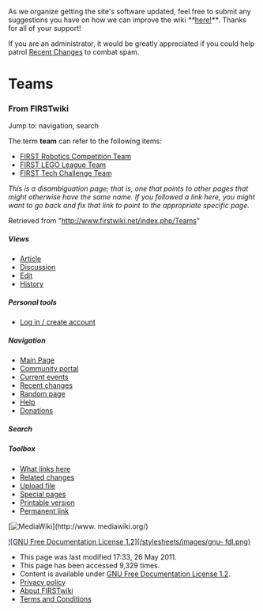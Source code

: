 As we organize getting the site's software updated, feel free to submit any
suggestions you have on how we can improve the wiki
_**_[here!](/index.php/User:Hallry/Suggestions "User:Hallry/Suggestions"
)_**_. Thanks for all of your support!

If you are an administrator, it would be greatly appreciated if you could help
patrol [Recent Changes](/index.php/Special:Recentchanges
"Special:Recentchanges" ) to combat spam.

# Teams

### From FIRSTwiki

Jump to: navigation, search

The term **team** can refer to the following items:

  * [FIRST Robotics Competition Team](/index.php/FIRST_Robotics_Competition_Team "FIRST Robotics Competition Team" )
  * [FIRST LEGO League Team](/index.php/FIRST_LEGO_League_Team "FIRST LEGO League Team" )
  * [FIRST Tech Challenge Team](/index.php/FIRST_Tech_Challenge_Team "FIRST Tech Challenge Team" )

_This is a disambiguation page; that is, one that points to other pages that
might otherwise have the same name. If you followed a link here, you might
want to go back and fix that link to point to the appropriate specific page._

Retrieved from "<http://www.firstwiki.net/index.php/Teams>"

##### Views

  * [Article](/index.php/Teams)
  * [Discussion](/index.php?title=Talk:Teams&action=edit)
  * [Edit](/index.php?title=Teams&action=edit)
  * [History](/index.php?title=Teams&action=history)

##### Personal tools

  * [Log in / create account](/index.php?title=Special:Userlogin&returnto=Teams)

[](/index.php/Main_Page "Main Page" )

##### Navigation

  * [Main Page](/index.php/Main_Page)
  * [Community portal](/index.php/FIRSTwiki:Community_portal)
  * [Current events](/index.php/Current_events)
  * [Recent changes](/index.php/Special:Recentchanges)
  * [Random page](/index.php/Special:Random)
  * [Help](/index.php/FIRSTwiki:Help)
  * [Donations](/index.php/FIRSTwiki:Site_support)

##### Search



##### Toolbox

  * [What links here](/index.php/Special:Whatlinkshere/Teams)
  * [Related changes](/index.php/Special:Recentchangeslinked/Teams)
  * [Upload file](/index.php/Special:Upload)
  * [Special pages](/index.php/Special:Specialpages)
  * [Printable version](/index.php?title=Teams&printable=yes)
  * [Permanent link](/index.php?title=Teams&oldid=79542)

[![MediaWiki](/skins/common/images/poweredby_mediawiki_88x31.png)](http://www.
mediawiki.org/)

[![GNU Free Documentation License 1.2](/stylesheets/images/gnu-
fdl.png)](http://www.gnu.org/copyleft/fdl.html)

  * This page was last modified 17:33, 26 May 2011.
  * This page has been accessed 9,329 times.
  * Content is available under [GNU Free Documentation License 1.2](http://www.gnu.org/copyleft/fdl.html "http://www.gnu.org/copyleft/fdl.html" ).
  * [Privacy policy](/index.php/FIRSTwiki:Privacy_policy "FIRSTwiki:Privacy policy" )
  * [About FIRSTwiki](/index.php/FIRSTwiki:About "FIRSTwiki:About" )
  * [Terms and Conditions](/index.php/FIRSTwiki:Terms_and_conditions "FIRSTwiki:Terms and conditions" )

